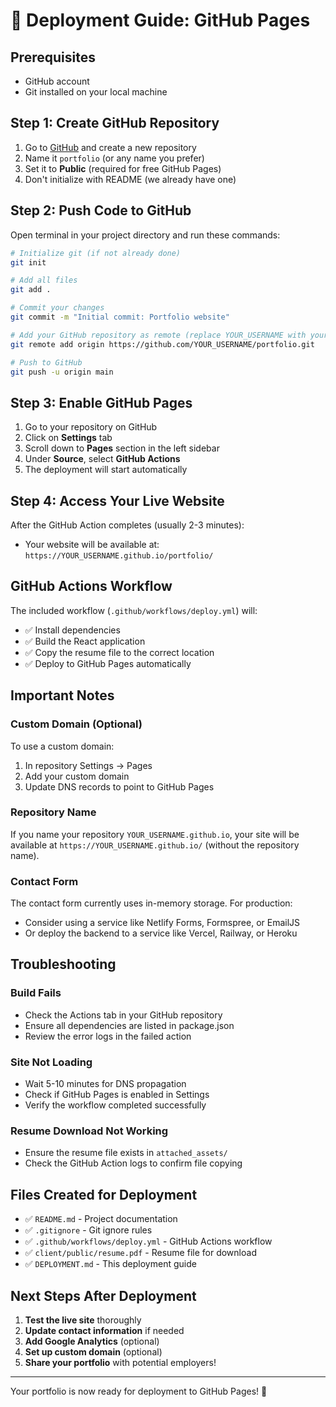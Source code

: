 # 🚀 Deployment Guide: GitHub Pages

## Prerequisites
- GitHub account
- Git installed on your local machine

## Step 1: Create GitHub Repository

1. Go to [GitHub](https://github.com) and create a new repository
2. Name it `portfolio` (or any name you prefer)
3. Set it to **Public** (required for free GitHub Pages)
4. Don't initialize with README (we already have one)

## Step 2: Push Code to GitHub

Open terminal in your project directory and run these commands:

```bash
# Initialize git (if not already done)
git init

# Add all files
git add .

# Commit your changes
git commit -m "Initial commit: Portfolio website"

# Add your GitHub repository as remote (replace YOUR_USERNAME with your GitHub username)
git remote add origin https://github.com/YOUR_USERNAME/portfolio.git

# Push to GitHub
git push -u origin main
```

## Step 3: Enable GitHub Pages

1. Go to your repository on GitHub
2. Click on **Settings** tab
3. Scroll down to **Pages** section in the left sidebar
4. Under **Source**, select **GitHub Actions**
5. The deployment will start automatically

## Step 4: Access Your Live Website

After the GitHub Action completes (usually 2-3 minutes):
- Your website will be available at: `https://YOUR_USERNAME.github.io/portfolio/`

## GitHub Actions Workflow

The included workflow (`.github/workflows/deploy.yml`) will:
- ✅ Install dependencies
- ✅ Build the React application
- ✅ Copy the resume file to the correct location
- ✅ Deploy to GitHub Pages automatically

## Important Notes

### Custom Domain (Optional)
To use a custom domain:
1. In repository Settings → Pages
2. Add your custom domain
3. Update DNS records to point to GitHub Pages

### Repository Name
If you name your repository `YOUR_USERNAME.github.io`, your site will be available at `https://YOUR_USERNAME.github.io/` (without the repository name).

### Contact Form
The contact form currently uses in-memory storage. For production:
- Consider using a service like Netlify Forms, Formspree, or EmailJS
- Or deploy the backend to a service like Vercel, Railway, or Heroku

## Troubleshooting

### Build Fails
- Check the Actions tab in your GitHub repository
- Ensure all dependencies are listed in package.json
- Review the error logs in the failed action

### Site Not Loading
- Wait 5-10 minutes for DNS propagation
- Check if GitHub Pages is enabled in Settings
- Verify the workflow completed successfully

### Resume Download Not Working
- Ensure the resume file exists in `attached_assets/`
- Check the GitHub Action logs to confirm file copying

## Files Created for Deployment

- ✅ `README.md` - Project documentation
- ✅ `.gitignore` - Git ignore rules
- ✅ `.github/workflows/deploy.yml` - GitHub Actions workflow
- ✅ `client/public/resume.pdf` - Resume file for download
- ✅ `DEPLOYMENT.md` - This deployment guide

## Next Steps After Deployment

1. **Test the live site** thoroughly
2. **Update contact information** if needed
3. **Add Google Analytics** (optional)
4. **Set up custom domain** (optional)
5. **Share your portfolio** with potential employers!

---

Your portfolio is now ready for deployment to GitHub Pages! 🎉